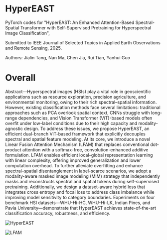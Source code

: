 # HyperEAST


PyTorch codes for "HyperEAST: An Enhanced Attention-Based Spectral-Spatial Transformer with Self-Supervised Pretraining for Hyperspectral Image Classification", 

Submitted to IEEE Journal of Selected Topics in Applied Earth Observations and Remote Sensing, 2025.

Authors: 	Jialin Tang, Nan Ma, Chen Jia, Rui Tian, Yanhui Guo

# Overall

Abstract—Hyperspectral images (HSIs) play a vital role in
geoscientific applications such as resource exploration, precision agriculture, and environmental monitoring, owing to their
rich spectral–spatial information. However, existing classification
methods face several limitations: traditional approaches such as
PCA overlook spatial context, CNNs struggle with long-range
dependencies, and Vision Transformer (ViT)-based models often
overfit under low-label conditions due to their high capacity and
modality-agnostic design. To address these issues, we propose
HyperEAST, an efficient dual-branch ViT-based framework that
explicitly decouples spectral and spatial feature modeling. At its
core, we introduce a novel Linear Fusion Attention Mechanism
(LFAM) that replaces conventional dot-product attention with a
softmax-free, convolution-enhanced additive formulation. LFAM
enables efficient local–global representation learning with linear
complexity, offering improved generalization and lower computation overhead. To further alleviate overfitting and enhance
spectral–spatial disentanglement in label-scarce scenarios, we
adopt a modality-aware masked image modeling (MIM) strategy that independently masks and reconstructs spectral and
spatial tokens during self-supervised pretraining. Additionally,
we design a dataset-aware hybrid loss that integrates cross entropy and focal loss to address class imbalance while improving model sensitivity to category boundaries. Experiments
on four benchmark HSI datasets—WHU-Hi-HC, WHU-Hi-LK,
Indian Pines, and Pavia University—demonstrate that HyperEAST achieves state-of-the-art classification accuracy, robustness,
and efficiency.

![HyperEAST](https://github.com/user-attachments/assets/a62cee86-0f3c-40e9-9408-ab7edc387eb1)

![LFAM](https://github.com/user-attachments/assets/dcd38ee5-116f-4d07-9842-86d6c292e1c3)
